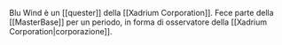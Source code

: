 Blu Wind è un [[quester]] della [[Xadrium Corporation]]. Fece parte della [[MasterBase]] per un periodo, in forma di osservatore della [[Xadrium Corporation|corporazione]].